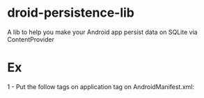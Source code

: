 droid-persistence-lib
=====================

A lib to help you make your Android app persist data on SQLite via ContentProvider

Ex
==

1 - Put the follow tags on application tag on AndroidManifest.xml:
  <meta-data android:name="DB_NAME" android:value="Application"/>
  <meta-data android:name="DB_VERSION" android:value="1"/>
